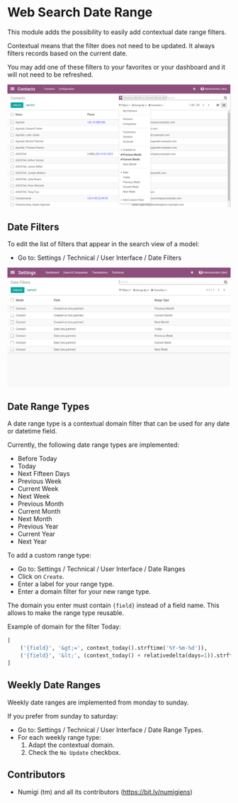 # Web Search Date Range

This module adds the possibility to easily add contextual date range filters.

Contextual means that the filter does not need to be updated.
It always filters records based on the current date.

You may add one of these filters to your favorites or your dashboard and it will not need to be refreshed.

![List View](static/description/partner_list.png?raw=true)

## Date Filters

To edit the list of filters that appear in the search view of a model:

* Go to: Settings / Technical / User Interface / Date Filters

![Date Filters](static/description/date_filters.png?raw=true)

## Date Range Types

A date range type is a contextual domain filter that can be used for any date or datetime field.

Currently, the following date range types are implemented:

* Before Today
* Today
* Next Fifteen Days
* Previous Week
* Current Week
* Next Week
* Previous Month
* Current Month
* Next Month
* Previous Year
* Current Year
* Next Year

To add a custom range type:

* Go to: Settings / Technical / User Interface / Date Ranges
* Click on `Create`.
* Enter a label for your range type.
* Enter a domain filter for your new range type.

The domain you enter must contain `{field}` instead of a field name.
This allows to make the range type reusable.

Example of domain for the filter Today:
```python
[
    ('{field}', '&gt;=', context_today().strftime('%Y-%m-%d')),
    ('{field}', '&lt;', (context_today() + relativedelta(days=1)).strftime('%Y-%m-%d')),
]
```

## Weekly Date Ranges

Weekly date ranges are implemented from monday to sunday.

If you prefer from sunday to saturday:

* Go to: Settings / Technical / User Interface / Date Range Types.
* For each weekly range type:
	1. Adapt the contextual domain.
	3. Check the `No Update` checkbox.

Contributors
------------
* Numigi (tm) and all its contributors (https://bit.ly/numigiens)
